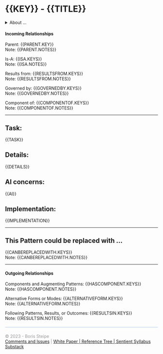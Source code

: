 <!-- template v. 2023-05-21T22:45-0400 -->
<!-- compatible with PSPEC v. 2023-05-21 -->
# {{KEY}} - {{TITLE}}

<details>
  <summary>About ...</summary>
  <p>
  <table style="width:100%; font-size:75%;">
  
  <tr><td>Short Title: </td><td>{{SHORT}}</td></tr>
  <tr><td>Definition: </td><td>{{DEF}}</td></tr>
  <tr><td>Contributors: </td><td>{{CONTRIB}}</td></tr>
  <tr><td>Schema version: </td><td>{{VERSION}}</td></tr>
  <tr><td>Last Update: </td><td>{{UPDATE}}</td></tr>
  <tr><td>Status: </td><td>{{STATUS}}</td></tr>
  <tr><td>Displayed in the tree: </td><td>{{STYLE}}</td></tr>
  <tr><td>Other information: </td><td>{{META}}</td></tr>
  </table>
  </p>
</details>

#### Incoming Relationships

Parent:
{{PARENT.KEY}}  
Note: {{PARENT.NOTES}}
  
Is-A:
{{ISA.KEYS}}  
Note:  {{ISA.NOTES}}
  
Results from:
{{RESULTSFROM.KEYS}}  
Note: {{RESULTSFROM.NOTES}}
  
Governed by:
{{GOVERNEDBY.KEYS}}  
Note: {{GOVERNEDBY.NOTES}}
  
Component of:
{{COMPONENTOF.KEYS}}  
Note: {{COMPONENTOF.NOTES}}

----
  
## Task:
{{TASK}}

## Details:
{{DETAILS}}

## AI concerns:
{{AI}}

## Implementation:
{{IMPLEMENTATION}}

----

## This Pattern could be replaced with ...
{{CANBEREPLACEDWITH.KEYS}}  
Note: {{CANBEREPLACEDWITH.NOTES}}

<!-- 
{{FIGURE.URL}}
{{FIGURE.CAPTION}}
-->


----

#### Outgoing Relationships

Components and Augmenting Patterns:
{{HASCOMPONENT.KEYS}}  
Note: {{HASCOMPONENT.NOTES}}

Alternative Forms or Modes:
{{ALTERNATIVEFORM.KEYS}}  
Note: {{ALTERNATIVEFORM.NOTES}}
  
Following Patterns, Results, or Outcomes:
{{RESULTSIN.KEYS}}  
Note: {{RESULTSIN.NOTES}}
  

<hr style="height: 2px; background:#cee0f2; margin: 20px 0;"/>


<div style="width:100%; font-size=75%; color:#999999;">
© 2023 - Boris Steipe<br/>
<a href="https://github.com/stSyl/PLAAI">Comments and Issues</a> | <a href="https://tinyurl.com/PLAAI-wp">White Paper | <a href="https://stsyl.github.io/PLAAI/PLAAI-reference.html">Reference Tree | <a href="https://sentientsyllabus.substack.com">Sentient Syllabus Substack</a>
</div>

<!-- END-->
